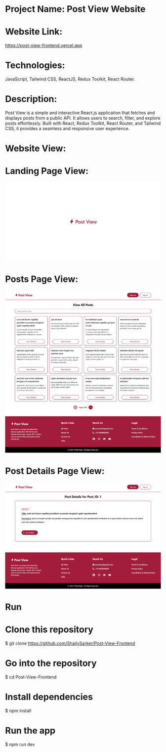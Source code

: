 # Project Name: Post View Website

# Website Link:
https://post-view-frontend.vercel.app

# Technologies:
JavaScript, Tailwind CSS, ReactJS, Redux Toolkit, React Router.

# Description:
Post View is a simple and interactive React.js application that fetches and displays posts from a public API. It allows users to search, filter, and explore posts effortlessly. Built with React, Redux Toolkit, React Router, and Tailwind CSS, it provides a seamless and responsive user experience.

# Website View:

# Landing Page View:

![Alt Text](src/assets/websiteView/PostViewWebsite_part1.png)

# Posts Page View:

![Alt Text](src/assets/websiteView/PostViewWebsite_part2.png)

# Post Details Page View:

![Alt Text](src/assets/websiteView/PostViewWebsite_part3.png)

# Run

# Clone this repository
$ git clone https://github.com/ShailySarker/Post-View-Frontend  

# Go into the repository
$ cd Post-View-Frontend

# Install dependencies
$ npm install

# Run the app
$ npm run dev
